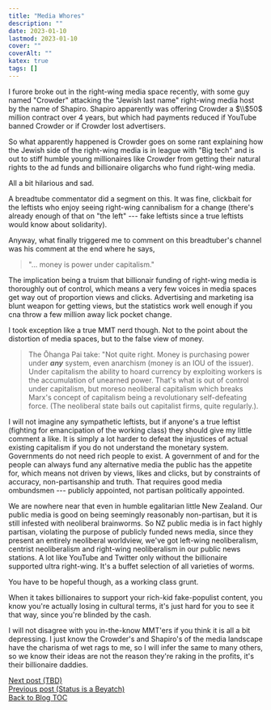 ```yaml
---
title: "Media Whores"
description: ""
date: 2023-01-10
lastmod: 2023-01-10
cover: ""
coverAlt: ""
katex: true
tags: []
---
```


I furore broke out in the right-wing media space recently, with some guy named "Crowder" attacking the "Jewish last name" right-wing media host by the name of Shapiro. Shapiro apparently was offering Crowder a $\\$50$ million contract over 4 years, but which had payments reduced if YouTube banned Crowder or if Crowder lost advertisers.

So what apparently happened is Crowder goes on some rant explaining how the Jewish side of the right-wing media is in league with "Big tech" and is out to stiff humble young millionaires like Crowder from getting their natural rights to the ad funds and billionaire oligarchs who fund right-wing media.

All a bit hilarious and sad.

A breadtube commentator did a segment on this. It was fine, clickbait for the 
leftists who enjoy seeing right-wing cannibalism for a change (there's already 
enough of that on "the left" --- fake leftists since a true leftists would know 
about solidarity).

Anyway, what finally triggered me to comment on this breadtuber's channel was his 
comment at the end where he says, 

> "... money is power under capitalism."

The implication being a truism that billionair funding of right-wing media is 
thoroughly out of control, which means a very few voices in media spaces get way out 
of proportion  views and clicks. Advertising and marketing isa blunt weapon for 
getting views, but the statistics work well enough if you cna throw a few million 
away lick pocket change.

I took exception like a true MMT nerd though. Not to the point about the distortion of 
media spaces, but to the false view of money.

> The Ōhanga Pai take: "Not quite right. Money is purchasing power under **_any_**
system, even anarchism (money is an IOU of the issuer). Under capitalism the ability 
to hoard currency by exploiting workers is the accumulation of unearned power. That's 
what is out of control under capitalism, but moreso neoliberal capitalism which 
breaks Marx's concept of capitalism being a revolutionary self-defeating force. (The 
neoliberal state bails out capitalist firms, quite regularly.).

I will not imagine any sympathetic leftists, but if anyone's a true leftist 
(fighting for emancipation of the working class) they should give my little comment 
a like. It is simply a lot harder to defeat the injustices of actual existing capitalism 
if you do not understand the monetary system. Governments do not need rich people to 
exist. A government of and for the people can always fund any alternative media the 
public has the appetite for, which means not driven by views, likes and clicks, but 
by constraints of accuracy, non-partisanship and truth. That requires good media 
ombundsmen --- publicly appointed, not partisan politically appointed.

We are nowhere near that even in humble egalitarian little New Zealand. Our public 
media is good on being seemingly reasonably non-partisan, but it is still infested with 
neoliberal brainworms. So NZ public media is in fact highly partisan, violating the 
purpose of publicly funded news media, since they present an entirely neoliberal 
worldview, we've got left-wing neoliberalism, centrist neoliberalism and right-wing 
neoliberalism in our public news stations. A lot like YouTube and Twitter only 
without the billionaire supported ultra right-wing. It's a buffet selection of all 
varieties of worms.

You have to be hopeful though, as a working class grunt. 

When it takes billionaires to support your rich-kid fake-populist content, you know 
you're actually losing in cultural terms, it's just hard for you to see it that way, 
since you're blinded by the cash. 

I will not disagree with you in-the-know MMT'ers if you think it is all a bit 
depressing. I just know the Crowder's and Shapiro's of the media landscape have 
the charisma of wet rags to me, so I will infer the same to many others, so we know 
their ideas are not the reason they're raking in the profits, it's their billionaire 
daddies.


[Next post (TBD)](./)  
[Previous post (Status is a Beyatch)](../14_status_bitches)    
[Back to Blog TOC](../)
